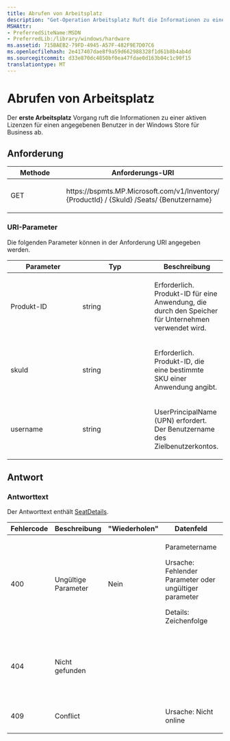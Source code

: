 ```yaml
---
title: Abrufen von Arbeitsplatz
description: "Get-Operation Arbeitsplatz Ruft die Informationen zu einer aktiven Lizenzen für einen angegebenen Benutzer im Windows Store for Business ab."
MSHAttr:
- PreferredSiteName:MSDN
- PreferredLib:/library/windows/hardware
ms.assetid: 715BAEB2-79FD-4945-A57F-482F9E7D07C6
ms.openlocfilehash: 2e417407dae8f9a59d662988328f1d61b8b4ab4d
ms.sourcegitcommit: d33e870dc4850bf0ea47fdae0d163b04c1c90f15
translationtype: MT
---
```

# <a name="get-seat"></a>Abrufen von Arbeitsplatz

Der **erste Arbeitsplatz** Vorgang ruft die Informationen zu einer aktiven Lizenzen für einen angegebenen Benutzer in der Windows Store für Business ab.

## <a name="request"></a>Anforderung

<table>
<colgroup>
<col width="50%" />
<col width="50%" />
</colgroup>
<thead>
<tr class="header">
<th>Methode</th>
<th>Anforderungs-URI</th>
</tr>
</thead>
<tbody>
<tr class="odd">
<td><p>GET</p></td>
<td><p>https://bspmts.MP.Microsoft.com/v1/Inventory/ {ProductId} / {SkuId} /Seats/ {Benutzername}</p></td>
</tr>
</tbody>
</table>


### <a name="uri-parameters"></a>URI-Parameter

Die folgenden Parameter können in der Anforderung URI angegeben werden.

<table>
<colgroup>
<col width="33%" />
<col width="33%" />
<col width="33%" />
</colgroup>
<thead>
<tr class="header">
<th>Parameter</th>
<th>Typ</th>
<th>Beschreibung</th>
</tr>
</thead>
<tbody>
<tr class="odd">
<td><p>Produkt-ID</p></td>
<td><p>string</p></td>
<td><p>Erforderlich. Produkt-ID für eine Anwendung, die durch den Speicher für Unternehmen verwendet wird.</p></td>
</tr>
<tr class="even">
<td><p>skuId</p></td>
<td><p>string</p></td>
<td><p>Erforderlich. Produkt-ID, die eine bestimmte SKU einer Anwendung angibt.</p></td>
</tr>
<tr class="odd">
<td><p>username</p></td>
<td><p>string</p></td>
<td><p>UserPrincipalName (UPN) erfordert. Der Benutzername des Zielbenutzerkontos.</p></td>
</tr>
</tbody>
</table>

 
## <a name="response"></a>Antwort

### <a name="response-body"></a>Antworttext

Der Antworttext enthält [SeatDetails](data-structures-windows-store-for-business.md#seatdetails).

<table>
<colgroup>
<col width="20%" />
<col width="20%" />
<col width="20%" />
<col width="20%" />
<col width="20%" />
</colgroup>
<thead>
<tr class="header">
<th>Fehlercode</th>
<th>Beschreibung</th>
<th>"Wiederholen"</th>
<th>Datenfeld</th>
<th>Details</th>
</tr>
</thead>
<tbody>
<tr class="odd">
<td><p>400</p></td>
<td><p>Ungültige Parameter</p></td>
<td><p>Nein</p></td>
<td><p>Parametername</p>
<p>Ursache: Fehlender Parameter oder ungültiger parameter</p>
<p>Details: Zeichenfolge</p></td>
<td><p>Ungültige kann ProductId, SkuId oder Username enthalten.</p></td>
</tr>
<tr class="even">
<td><p>404</p></td>
<td><p>Nicht gefunden</p></td>
<td></td>
<td></td>
<td><p>ItemType: Inventar, Benutzer, Arbeitsplatz</p>
<p>Werte: ProductId/SkuId, UserName, ProductId/SkuId/Benutzername</p></td>
</tr>
<tr class="odd">
<td><p>409</p></td>
<td><p>Conflict</p></td>
<td></td>
<td><p>Ursache: Nicht online</p></td>
<td></td>
</tr>
</tbody>
</table>

 

 





